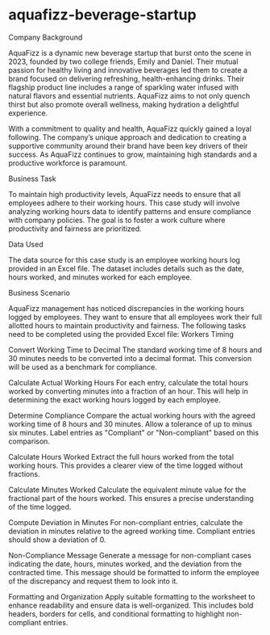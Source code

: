 # aquafizz-beverage-startup

Company Background

AquaFizz is a dynamic new beverage startup that burst onto the scene in 2023, founded by two college friends, Emily and Daniel. Their mutual passion for healthy living and innovative beverages led them to create a brand focused on delivering refreshing, health-enhancing drinks. Their flagship product line includes a range of sparkling water infused with natural flavors and essential nutrients. AquaFizz aims to not only quench thirst but also promote overall wellness, making hydration a delightful experience.

With a commitment to quality and health, AquaFizz quickly gained a loyal following. The company’s unique approach and dedication to creating a supportive community around their brand have been key drivers of their success. As AquaFizz continues to grow, maintaining high standards and a productive workforce is paramount.

Business Task

To maintain high productivity levels, AquaFizz needs to ensure that all employees adhere to their working hours. This case study will involve analyzing working hours data to identify patterns and ensure compliance with company policies. The goal is to foster a work culture where productivity and fairness are prioritized.

Data Used

The data source for this case study is an employee working hours log provided in an Excel file. The dataset includes details such as the date, hours worked, and minutes worked for each employee.

Business Scenario

AquaFizz management has noticed discrepancies in the working hours logged by employees. They want to ensure that all employees work their full allotted hours to maintain productivity and fairness. The following tasks need to be completed using the provided Excel file: Workers Timing

Convert Working Time to Decimal The standard working time of 8 hours and 30 minutes needs to be converted into a decimal format. This conversion will be used as a benchmark for compliance.

Calculate Actual Working Hours For each entry, calculate the total hours worked by converting minutes into a fraction of an hour. This will help in determining the exact working hours logged by each employee.

Determine Compliance Compare the actual working hours with the agreed working time of 8 hours and 30 minutes. Allow a tolerance of up to minus six minutes. Label entries as "Compliant" or "Non-compliant" based on this comparison.

Calculate Hours Worked Extract the full hours worked from the total working hours. This provides a clearer view of the time logged without fractions.

Calculate Minutes Worked Calculate the equivalent minute value for the fractional part of the hours worked. This ensures a precise understanding of the time logged.

Compute Deviation in Minutes For non-compliant entries, calculate the deviation in minutes relative to the agreed working time. Compliant entries should show a deviation of 0.

Non-Compliance Message Generate a message for non-compliant cases indicating the date, hours, minutes worked, and the deviation from the contracted time. This message should be formatted to inform the employee of the discrepancy and request them to look into it.

Formatting and Organization Apply suitable formatting to the worksheet to enhance readability and ensure data is well-organized. This includes bold headers, borders for cells, and conditional formatting to highlight non-compliant entries.

